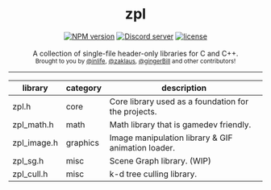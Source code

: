 <div align="center">
<h1>zpl</h1>
</div>

<div align="center">
    <a href="https://github.com/zpl-c/zpl"><img src="https://img.shields.io/npm/v/zpl.c.svg?maxAge=3600" alt="NPM version" /></a>
    <a href="https://discord.gg/2fZVEym"><img src="https://discordapp.com/api/guilds/219565308007022592/embed.png" alt="Discord server" /></a>
    <a href="LICENSE"><img src="https://img.shields.io/github/license/zpl-c/zpl.svg" alt="license" /></a>
</div>

<br />
<div align="center">
  A collection of single-file header-only libraries for C and C++.
</div>

<div align="center">
  <sub>
    Brought to you by <a href="https://github.com/inlife">@inlife</a>,
    <a href="https://github.com/zaklaus">@zaklaus</a>,
    <a href="https://github.com/gingerBill">@gingerBill</a>
    and other contributors!
  </sub>
</div>
<hr/>

library     | category   | description
----------- | ---------- | --------------------------------------------------------
zpl.h       | core       | Core library used as a foundation for the projects.
zpl_math.h  | math       | Math library that is gamedev friendly.
zpl_image.h | graphics   | Image manipulation library &amp; GIF animation loader.
zpl_sg.h    | misc       | Scene Graph library. (WIP)
zpl_cull.h  | misc       | k-d tree culling library.

